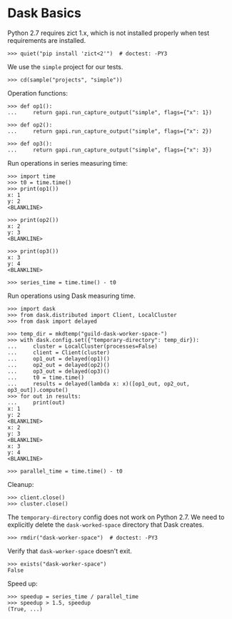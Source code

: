 # Dask Basics

Python 2.7 requires zict 1.x, which is not installed properly when
test requirements are installed.

    >>> quiet("pip install 'zict<2'")  # doctest: -PY3

We use the `simple` project for our tests.

    >>> cd(sample("projects", "simple"))

Operation functions:

    >>> def op1():
    ...     return gapi.run_capture_output("simple", flags={"x": 1})

    >>> def op2():
    ...     return gapi.run_capture_output("simple", flags={"x": 2})

    >>> def op3():
    ...     return gapi.run_capture_output("simple", flags={"x": 3})

Run operations in series measuring time:

    >>> import time
    >>> t0 = time.time()
    >>> print(op1())
    x: 1
    y: 2
    <BLANKLINE>

    >>> print(op2())
    x: 2
    y: 3
    <BLANKLINE>

    >>> print(op3())
    x: 3
    y: 4
    <BLANKLINE>

    >>> series_time = time.time() - t0

Run operations using Dask measuring time.

    >>> import dask
    >>> from dask.distributed import Client, LocalCluster
    >>> from dask import delayed

    >>> temp_dir = mkdtemp("guild-dask-worker-space-")
    >>> with dask.config.set({"temporary-directory": temp_dir}):
    ...     cluster = LocalCluster(processes=False)
    ...     client = Client(cluster)
    ...     op1_out = delayed(op1)()
    ...     op2_out = delayed(op2)()
    ...     op3_out = delayed(op3)()
    ...     t0 = time.time()
    ...     results = delayed(lambda x: x)([op1_out, op2_out, op3_out]).compute()
    >>> for out in results:
    ...     print(out)
    x: 1
    y: 2
    <BLANKLINE>
    x: 2
    y: 3
    <BLANKLINE>
    x: 3
    y: 4
    <BLANKLINE>

    >>> parallel_time = time.time() - t0

Cleanup:

    >>> client.close()
    >>> cluster.close()

The `temporary-directory` config does not work on Python 2.7. We need
to explicitly delete the `dask-worked-space` directory that Dask
creates.

    >>> rmdir("dask-worker-space")  # doctest: -PY3

Verify that `dask-worker-space` doesn't exit.

    >>> exists("dask-worker-space")
    False

Speed up:

    >>> speedup = series_time / parallel_time
    >>> speedup > 1.5, speedup
    (True, ...)
